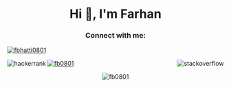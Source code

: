 <h1 align="center">Hi 👋, I'm Farhan</h1>
<h3 align="center">Connect with me:</h3>
<p align="center">

  <a href="https://linkedin.com/in/fbhatti0801" target="blank"><img 
align="center" 
src="https://img.shields.io/badge/LinkedIn-0077B5?style=for-the-badge&logo=linkedin&logoColor=white"
 alt="fbhatti0801" /></a>
  
  <a href="https://stackoverflow.com/users/11350661/farhan?tab=profile" target="blank"><img 
align="right" 
src="https://img.shields.io/badge/-Stackoverflow-FE7A16?style=for-the-badge&logo=stack-overflow&logoColor=white"
 alt="stackoverflow" /></a>

  <a href="https://www.hackerrank.com/fbhatti0801?hr_r=1" target="blank"><img 
align="left" 
src="https://img.shields.io/badge/-Hackerrank-2EC866?style=for-the-badge&logo=HackerRank&logoColor=white" 
alt="hackerrank"/></a>
 
   <a href="https://codepen.io/fb0801/pens/" target="blank"><img 
align="center" 
src="https://img.shields.io/badge/CodePen-white?style=for-the-badge&logo=codepen&logoColor=black" 
alt="fb0801"/></a>
  
  

  
  
</p>

</a>


<p align="center"><img align="center" src="https://github-readme-stats.vercel.app/api/top-langs?username=fb0801&show_icons=true&theme=dark&locale=en&layout=compact" alt="fb0801" /></p>

